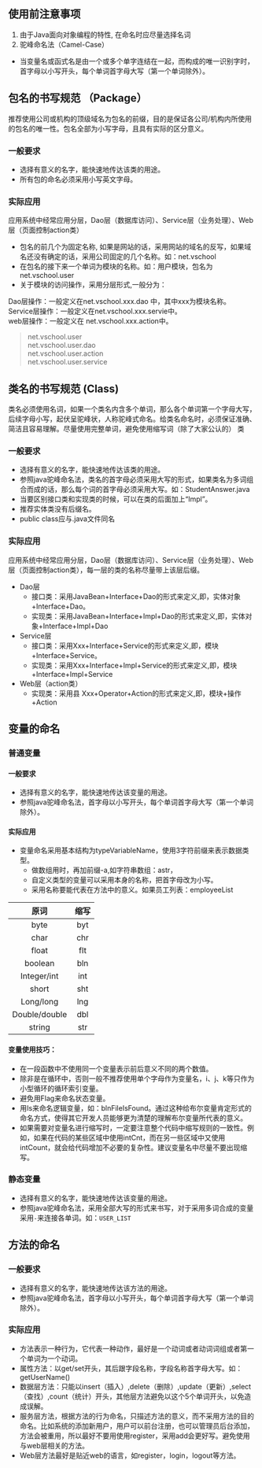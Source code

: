 ## 使用前注意事项
1. 由于Java面向对象编程的特性, 在命名时应尽量选择名词
2. 驼峰命名法（Camel-Case）
  - 当变量名或函式名是由一个或多个单字连结在一起，而构成的唯一识别字时，首字母以小写开头，每个单词首字母大写（第一个单词除外）。

## 包名的书写规范 （Package）
推荐使用公司或机构的顶级域名为包名的前缀，目的是保证各公司/机构内所使用的包名的唯一性。包名全部为小写字母，且具有实际的区分意义。

### 一般要求
- 选择有意义的名字，能快速地传达该类的用途。
- 所有包的命名必须采用小写英文字母。

### 实际应用 
应用系统中经常应用分层，Dao层（数据库访问）、Service层（业务处理）、Web层（页面控制action类）
- 包名的前几个为固定名称, 如果是网站的话，采用网站的域名的反写，如果域名还没有确定的话，采用公司固定的几个名称。如：net.vschool
- 在包名的接下来一个单词为模块的名称。如：用户模块，包名为net.vschool.user
- 关于模块的访问操作，采用分层形式,一般分为：

Dao层操作：一般定义在net.vschool.xxx.dao 中，其中xxx为模块名称。  
Service层操作：一般定义在net.vschool.xxx.servie中。  
web层操作：一般定义在 net.vschool.xxx.action中。  

> net.vschool.user  
> net.vschool.user.dao  
> net.vschool.user.action  
> net.vschool.user.service  

## 类名的书写规范 (Class)
类名必须使用名词，如果一个类名内含多个单词，那么各个单词第一个字母大写，后续字母小写，起伏呈驼峰状，人称驼峰式命名。给类名命名时，必须保证准确、简洁且容易理解。尽量使用完整单词，避免使用缩写词（除了大家公认的）
类

### 一般要求
- 选择有意义的名字，能快速地传达该类的用途。
- 参照java驼峰命名法，类名的首字母必须采用大写的形式，如果类名为多词组合而成的话，那么每个词的首字母必须采用大写。如：StudentAnswer.java
- 当要区别接口类和实现类的时候，可以在类的后面加上“Impl”。
- 推荐实体类没有后缀名。
- public class应与.java文件同名

### 实际应用
应用系统中经常应用分层，Dao层（数据库访问）、Service层（业务处理）、Web层（页面控制action类），每一层的类的名称尽量带上该层后缀。
- Dao层
  - 接口类：采用JavaBean+Interface+Dao的形式来定义,即，实体对象+Interface+Dao。   
  - 实现类：采用JavaBean+Interface+Impl+Dao的形式来定义,即，实体对象+Interface+Impl+Dao  
- Service层
  - 接口类：采用Xxx+Interface+Service的形式来定义,即，模块+Interface+Service。     
  - 实现类：采用Xxx+Interface+Impl+Service的形式来定义,即，模块+Interface+Impl+Service
- Web层（action类）
  - 实现类：采用县 Xxx+Operator+Action的形式来定义,即，模块+操作+Action 
  
## 变量的命名

### 普通变量

#### 一般要求
- 选择有意义的名字，能快速地传达该变量的用途。
- 参照java驼峰命名法，首字母以小写开头，每个单词首字母大写（第一个单词除外）。

#### 实际应用
- 变量命名采用基本结构为typeVariableName，使用3字符前缀来表示数据类型。
  - 做数组用时，再加前缀-a,如字符串数组：astr，
  - 自定义类型的变量可以采用本身的名称，把首字母改为小写。
  - 采用名称要能代表在方法中的意义。如果员工列表：employeeList

|原词|缩写|
|:-------------:|:-------------:|
|byte|byt|
|char|chr|
|float|flt|
|boolean|bln|
|Integer/int|int|
|short|sht|
|Long/long|lng|
|Double/double|dbl|
|string|str|

#### 变量使用技巧：
- 在一段函数中不使用同一个变量表示前后意义不同的两个数值。
- 除非是在循环中，否则一般不推荐使用单个字母作为变量名，i、j、k等只作为小型循环的循环索引变量。
- 避免用Flag来命名状态变量。
- 用Is来命名逻辑变量，如：blnFileIsFound。通过这种给布尔变量肯定形式的命名方式，使得其它开发人员能够更为清楚的理解布尔变量所代表的意义。  
- 如果需要对变量名进行缩写时，一定要注意整个代码中缩写规则的一致性。例如，如果在代码的某些区域中使用intCnt，而在另一些区域中又使用intCount，就会给代码增加不必要的复杂性。建议变量名中尽量不要出现缩写。   
### 静态变量
- 选择有意义的名字，能快速地传达该变量的用途。
- 参照java驼峰命名法，采用全部大写的形式来书写，对于采用多词合成的变量采用`-`来连接各单词。如：`USER_LIST`

## 方法的命名
### 一般要求
- 选择有意义的名字，能快速地传达该方法的用途。
- 参照java驼峰命名法，首字母以小写开头，每个单词首字母大写（第一个单词除外）。
### 实际应用
- 方法表示一种行为，它代表一种动作，最好是一个动词或者动词词组或者第一个单词为一个动词。
- 属性方法：以get/set开头，其后跟字段名称，字段名称首字母大写。如：getUserName()
- 数据层方法：只能以insert（插入）,delete（删除）,update（更新）,select（查找）,count（统计）开头，其他层方法避免以这个5个单词开头，以免造成误解。
- 服务层方法，根据方法的行为命名，只描述方法的意义，而不采用方法的目的命名。比如系统的添加新用户，用户可以前台注册，也可以管理员后台添加，方法会被重用，所以最好不要用使用register，采用add会更好写。避免使用与web层相关的方法。
- Web层方法最好是贴近web的语言，如register，login，logout等方法。
